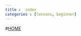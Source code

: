 ```yaml
---
title :  index
categories : [lessons, beginner]
---
```

#<a href="http://liuyufang.github.com">HOME</a>

<div id="fold-buttons"></div>


